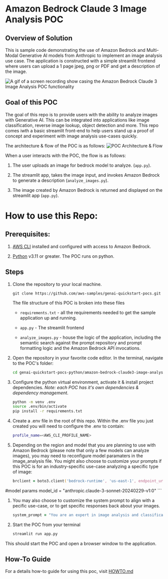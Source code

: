 # Amazon Bedrock Claude 3 Image Analysis POC

## Overview of Solution

This is sample code demonstrating the use of Amazon Bedrock and Multi-Modal Generative AI models from Anthropic to implement an image analysis use case. The application is constructed with a simple streamlit frontend where users can upload a 1 page jpeg, png or PDF and get a description of the image.

![A gif of a screen recording show casing the Amazon Bedrock Claude 3 Image Analysis POC functionality](images/demo.gif)


## Goal of this POC
The goal of this repo is to provide users with the ability to analyze images with Generative AI. This can be integrated into applications like image classification, reverse image lookup, object detection and more. This repo comes iwth a basic streamlit front-end to help users stand up a proof of concept and experiment with image analysis use-cases quickly.

The architecture & flow of the POC is as follows:
![POC Architecture & Flow](images/architecture.png 'POC Architecture')


When a user interacts with the POC, the flow is as follows:

1. The user uploads an image for bedrock model to analyze. (`app.py`).

1. The streamlit app, takes the image input, and invokes Amazon Bedrock to generate a description (`analyze_images.py`).

1. The image created by Amazon Bedrock is returned and displayed on the streamlit app (`app.py`).




# How to use this Repo:

## Prerequisites:

1. [AWS CLI](https://docs.aws.amazon.com/cli/latest/userguide/getting-started-install.html) installed and configured with access to Amazon Bedrock.

1. [Python](https://www.python.org/downloads/) v3.11 or greater. The POC runs on python. 



## Steps
1. Clone the repository to your local machine.

    ```
    git clone https://github.com/aws-samples/genai-quickstart-pocs.git
    ```
    
    The file structure of this POC is broken into these files
    
    * `requirements.txt` - all the requirements needed to get the sample application up and running.
    * `app.py` - The streamlit frontend
    
    
    * `analyze_images.py` - house the logic of the application, including the semantic search against the prompt repository and prompt formatting logic and the Amazon Bedrock API invocations.
    
    

1. Open the repository in your favorite code editor. In the terminal, navigate to the POC's folder:
    ```zsh
    cd genai-quickstart-pocs-python/amazon-bedrock-claude3-image-analysis-poc
    ```

1. Configure the python virtual environment, activate it & install project dependencies. *Note: each POC has it's own dependencies & dependency management.*
    ```zsh
    python -m venv .env
    source .env/bin/activate
    pip install -r requirements.txt
    ```

1. Create a .env file in the root of this repo. Within the .env file you just created you will need to configure the .env to contain:

    ```zsh
    profile_name=<AWS_CLI_PROFILE_NAME>
    ```


1. Depending on the region and model that you are planning to use with Amazon Bedrock (please note that only a few models can analyze images), you may need to reconfigure model paramaters in the image_analysis file. You might also choose to customize your prompts if this POC is for an industry-specific use-case analyzing a specific type of image:

    ```zsh
    brclient = boto3.client('bedrock-runtime', 'us-east-1', endpoint_url='https://bedrock-runtime.us-east-1.amazonaws.com',config=config)

#model params
model_id = "anthropic.claude-3-sonnet-20240229-v1:0"
    ```


1. You may also choose to customize the system prompt to align with a pecific use-case, or to get specific responses back about your images. 

    ```zsh
    system_prompt = "You are an expert in image analysis and classification. The question will be contained within the <question></question> tags. Before answering, think step by step in <thinking> tags as you analyze every part of the image. Provide your answer within the <answer></answer> tags. Incude a JSON structured response describing image attributes contained within the <json></json> tags. Always add line breaks between each section of your response"
    ```


1. Start the POC from your terminal
    ```zsh
    streamlit run app.py
    ```
This should start the POC and open a browser window to the application. 

## How-To Guide
For a details how-to guide for using this poc, visit [HOWTO.md](HOWTO.md)

